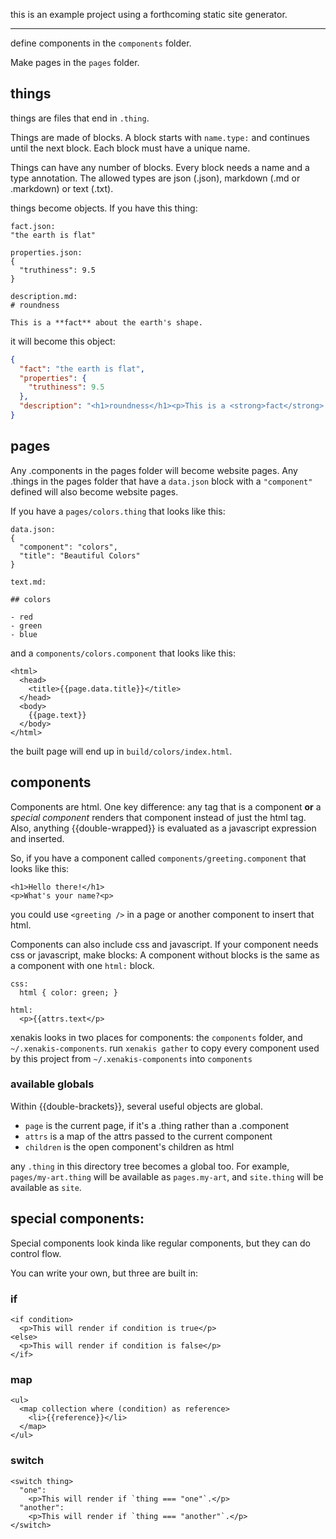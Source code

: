 this is an example project using a forthcoming static site generator.

* * * 

define components in the `components` folder.

Make pages in the `pages` folder.

## things

things are files that end in `.thing`.

Things are made of blocks. A block starts with `name.type:` and continues until the next block. Each block must have a unique name.

Things can have any number of blocks. Every block needs a name and a type annotation. The allowed types are json (.json), markdown (.md or .markdown) or text (.txt).

things become objects. If you have this thing:

```
fact.json:
"the earth is flat"

properties.json:
{
  "truthiness": 9.5
}

description.md:
# roundness

This is a **fact** about the earth's shape.
```

it will become this object:

```json
{
  "fact": "the earth is flat",
  "properties": {
    "truthiness": 9.5
  },
  "description": "<h1>roundness</h1><p>This is a <strong>fact</strong> about the earth's shape.</p>"
}
```

## pages

Any .components in the pages folder will become website pages. Any .things in the pages folder that have a `data.json` block with a `"component"` defined will also become website pages. 

If you have a `pages/colors.thing` that looks like this:

```
data.json:
{
  "component": "colors",
  "title": "Beautiful Colors"
}

text.md:

## colors

- red
- green
- blue
```

and a `components/colors.component` that looks like this:

```
<html>
  <head>
    <title>{{page.data.title}}</title>
  </head>
  <body>
    {{page.text}}
  </body>
</html>
```

the built page will end up in `build/colors/index.html`.

## components

Components are html. One key difference: any tag that is a component **or** a *special component* renders that component instead of just the html tag. Also, anything {{double-wrapped}} is evaluated as a javascript expression and inserted.

So, if you have a component called `components/greeting.component` that looks like this:

```
<h1>Hello there!</h1>
<p>What's your name?<p>
```

you could use `<greeting />` in a page or another component to insert that html.

Components can also include css and javascript. If your component needs css or javascript, make blocks: A component without blocks is the same as a component with one `html:` block.

```
css: 
  html { color: green; }

html:
  <p>{{attrs.text</p>
```

xenakis looks in two places for components: the `components` folder, and `~/.xenakis-components`. run `xenakis gather` to copy every component used by this project from `~/.xenakis-components` into `components`

### available globals

Within {{double-brackets}}, several useful objects are global.

- `page` is the current page, if it's a .thing rather than a .component
- `attrs` is a map of the attrs passed to the current component
- `children` is the open component's children as html

any `.thing` in this directory tree becomes a global too. For example, `pages/my-art.thing` will be available as `pages.my-art`, and `site.thing` will be available as `site`.

## special components:

Special components look kinda like regular components, but they can do control flow. 

You can write your own, but three are built in:

### if

```
<if condition>
  <p>This will render if condition is true</p>
<else>
  <p>This will render if condition is false</p>
</if>
```

### map

```
<ul>
  <map collection where (condition) as reference>
    <li>{{reference}}</li>
  </map>
</ul>
```

### switch

```
<switch thing>
  "one":
    <p>This will render if `thing === "one"`.</p>
  "another":
    <p>This will render if `thing === "another"`.</p>
</switch>
```

